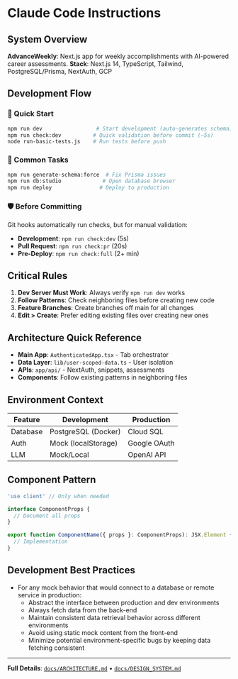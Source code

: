 # Claude Code Instructions

## System Overview
**AdvanceWeekly**: Next.js app for weekly accomplishments with AI-powered career assessments.
**Stack**: Next.js 14, TypeScript, Tailwind, PostgreSQL/Prisma, NextAuth, GCP

## Development Flow

### 🚀 Quick Start
```bash
npm run dev                 # Start development (auto-generates schema)
npm run check:dev          # Quick validation before commit (~5s)
node run-basic-tests.js    # Run tests before push
```

### 🔧 Common Tasks
```bash
npm run generate-schema:force  # Fix Prisma issues
npm run db:studio             # Open database browser
npm run deploy               # Deploy to production
```

### 🛡️ Before Committing
Git hooks automatically run checks, but for manual validation:
- **Development**: `npm run check:dev` (5s)
- **Pull Request**: `npm run check:pr` (20s) 
- **Pre-Deploy**: `npm run check:full` (2+ min)

## Critical Rules
1. **Dev Server Must Work**: Always verify `npm run dev` works
2. **Follow Patterns**: Check neighboring files before creating new code
3. **Feature Branches**: Create branches off main for all changes
4. **Edit > Create**: Prefer editing existing files over creating new ones

## Architecture Quick Reference
- **Main App**: `AuthenticatedApp.tsx` - Tab orchestrator
- **Data Layer**: `lib/user-scoped-data.ts` - User isolation
- **APIs**: `app/api/` - NextAuth, snippets, assessments
- **Components**: Follow existing patterns in neighboring files

## Environment Context
| Feature | Development | Production |
|---------|------------|------------|
| Database | PostgreSQL (Docker) | Cloud SQL |
| Auth | Mock (localStorage) | Google OAuth |
| LLM | Mock/Local | OpenAI API |

## Component Pattern
```typescript
'use client' // Only when needed

interface ComponentProps {
  // Document all props
}

export function ComponentName({ props }: ComponentProps): JSX.Element {
  // Implementation
}
```

## Development Best Practices
- For any mock behavior that would connect to a database or remote service in production:
  * Abstract the interface between production and dev environments
  * Always fetch data from the back-end 
  * Maintain consistent data retrieval behavior across different environments
  * Avoid using static mock content from the front-end
  * Minimize potential environment-specific bugs by keeping data fetching consistent

---
**Full Details**: [`docs/ARCHITECTURE.md`](./docs/ARCHITECTURE.md) • [`docs/DESIGN_SYSTEM.md`](./docs/DESIGN_SYSTEM.md)